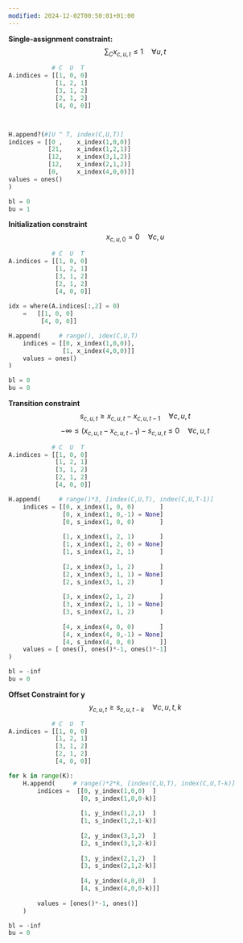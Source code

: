 ```yaml
---
modified: 2024-12-02T00:50:01+01:00
---
```

**Single-assignment constraint:**
$$\sum_C x_{c,u,t} \leq 1 \quad \forall u,t$$
```python     
			# C  U  T
A.indices = [[1, 0, 0]
			 [1, 2, 1]
			 [3, 1, 2]
			 [2, 1, 2]
			 [4, 0, 0]]



H.append?(#[U ^ T, index(C,U,T)]
indices = [[0 ,    x_index(1,0,0)]
		   [21,    x_index(1,2,1)]
		   [12,    x_index(3,1,2)]
		   [12,    x_index(2,1,2)]
		   [0,     x_index(4,0,0)]]
values = ones()
)

bl = 0
bu = 1

```

**Initialization constraint**
$$x_{c,u,0} = 0 \quad\forall c,u$$
```python     
			# C  U  T
A.indices = [[1, 0, 0]
			 [1, 2, 1]
			 [3, 1, 2]
			 [2, 1, 2]
			 [4, 0, 0]]
									
idx = where(A.indices[:,2] = 0) 
	=   [[1, 0, 0]
		 [4, 0, 0]]

H.append(     # range(), idex(C,U,T) 
	indices = [[0, x_index(1,0,0)],
			   [1, x_index(4,0,0)]]
	values = ones()
)

bl = 0
bu = 0


```

**Transition constraint**
$$s_{c,u,t} \geq x_{c,u,t}-x_{c,u,t-1} \quad \forall c,u,t$$
$$ -\infty \leq (x_{c,u,t} - x_{c,u,t-1}) - s_{c,u,t} \leq 0  \quad \forall c,u,t $$
```python
			# C  U  T
A.indices = [[1, 0, 0]
			 [1, 2, 1]
			 [3, 1, 2]
			 [2, 1, 2]
			 [4, 0, 0]]

H.append(     # range()*3, [index(C,U,T), index(C,U,T-1)] 
	indices = [[0, x_index(1, 0, 0)       ]
			   [0, x_index(1, 0,-1) = None]
			   [0, s_index(1, 0, 0)       ]
			   
			   [1, x_index(1, 2, 1)       ]
			   [1, x_index(1, 2, 0) = None]
			   [1, s_index(1, 2, 1)       ]
			   
			   [2, x_index(3, 1, 2)       ]
			   [2, x_index(3, 1, 1) = None]
			   [2, s_index(3, 1, 2)       ]
			   
			   [3, x_index(2, 1, 2)       ]
			   [3, x_index(2, 1, 1) = None]
			   [3, s_index(2, 1, 2)       ]
			   
			   [4, x_index(4, 0, 0)       ]
			   [4, x_index(4, 0,-1) = None]
			   [4, s_index(4, 0, 0)       ]]
	values = [ ones(), ones()*-1, ones()*-1]
)

bl = -inf
bu = 0
```

**Offset Constraint for y**
$$y_{c,u,t} \geq s_{c,u,t-k} \quad \forall c,u,t,k$$
```python
			# C  U  T
A.indices = [[1, 0, 0]
			 [1, 2, 1]
			 [3, 1, 2]
			 [2, 1, 2]
			 [4, 0, 0]]

for k in range(K):
	H.append(     # range()*2*k, [index(C,U,T), index(C,U,T-k)]
		indices =  [[0, y_index(1,0,0)  ]
					[0, s_index(1,0,0-k)]
					
					[1, y_index(1,2,1)  ]
					[1, s_index(1,2,1-k)]
					
					[2, y_index(3,1,2)  ]
					[2, s_index(3,1,2-k)]
					
					[3, y_index(2,1,2)  ]
					[3, s_index(2,1,2-k)]
					
					[4, y_index(4,0,0)  ]
					[4, s_index(4,0,0-k)]]
		
		values = [ones()*-1, ones()]
	)

bl = -inf
bu = 0

```
